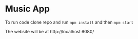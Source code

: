# Music App

To run code clone repo and run `npm install` and then `npm start`

The website will be at http://localhost:8080/
